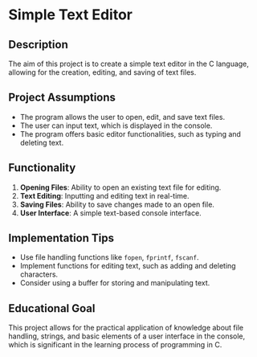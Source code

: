 
# Simple Text Editor

## Description
The aim of this project is to create a simple text editor in the C language, allowing for the creation, editing, and saving of text files.

## Project Assumptions
- The program allows the user to open, edit, and save text files.
- The user can input text, which is displayed in the console.
- The program offers basic editor functionalities, such as typing and deleting text.

## Functionality
1. **Opening Files**: Ability to open an existing text file for editing.
2. **Text Editing**: Inputting and editing text in real-time.
3. **Saving Files**: Ability to save changes made to an open file.
4. **User Interface**: A simple text-based console interface.

## Implementation Tips
- Use file handling functions like `fopen`, `fprintf`, `fscanf`.
- Implement functions for editing text, such as adding and deleting characters.
- Consider using a buffer for storing and manipulating text.

## Educational Goal
This project allows for the practical application of knowledge about file handling, strings, and basic elements of a user interface in the console, which is significant in the learning process of programming in C.
